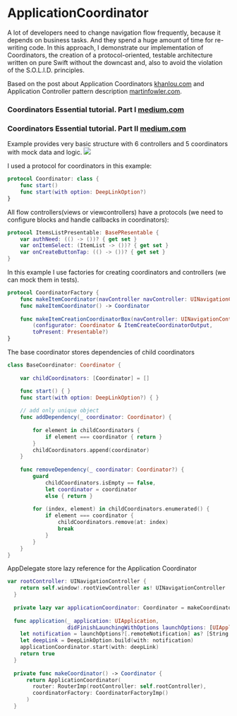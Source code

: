 # ApplicationCoordinator
A lot of developers need to change navigation flow frequently, because it depends on business tasks. And they spend a huge amount of time for re-writing code. In this approach, I demonstrate our implementation of Coordinators, the creation of a protocol-oriented, testable architecture written on pure Swift without the downcast and, also to avoid the violation of the S.O.L.I.D. principles.

Based on the post about Application Coordinators [khanlou.com](http://khanlou.com/2015/10/coordinators-redux/) and Application Controller pattern description [martinfowler.com](http://martinfowler.com/eaaCatalog/applicationController.html).


### Coordinators Essential tutorial. Part I [medium.com](https://medium.com/blacklane-engineering/coordinators-essential-tutorial-part-i-376c836e9ba7)

### Coordinators Essential tutorial. Part II [medium.com](https://medium.com/@panovdev/coordinators-essential-tutorial-part-ii-b5ab3eb4a74)


Example provides very basic structure with 6 controllers and 5 coordinators with mock data and logic.
![](/str.jpg)

I used a protocol for coordinators in this example:
```swift
protocol Coordinator: class {
    func start()
    func start(with option: DeepLinkOption?)
}
```
All flow controllers(views or viewcontrollers) have a protocols (we need to configure blocks and handle callbacks in coordinators):
```swift
protocol ItemsListPresentable: BasePResentable {
    var authNeed: (() -> ())? { get set }
    var onItemSelect: (ItemList -> ())? { get set }
    var onCreateButtonTap: (() -> ())? { get set }
}
```
In this example I use factories for creating  coordinators and controllers (we can mock them in tests).
```swift
protocol CoordinatorFactory {
    func makeItemCoordinator(navController navController: UINavigationController?) -> Coordinator
    func makeItemCoordinator() -> Coordinator
    
    func makeItemCreationCoordinatorBox(navController: UINavigationController?) ->
        (configurator: Coordinator & ItemCreateCoordinatorOutput,
        toPresent: Presentable?)
}
```
The base coordinator stores dependencies of child coordinators
```swift
class BaseCoordinator: Coordinator {
    
    var childCoordinators: [Coordinator] = []

    func start() { }
    func start(with option: DeepLinkOption?) { }
    
    // add only unique object
    func addDependency(_ coordinator: Coordinator) {
        
        for element in childCoordinators {
            if element === coordinator { return }
        }
        childCoordinators.append(coordinator)
    }
    
    func removeDependency(_ coordinator: Coordinator?) {
        guard
            childCoordinators.isEmpty == false,
            let coordinator = coordinator
            else { return }
        
        for (index, element) in childCoordinators.enumerated() {
            if element === coordinator {
                childCoordinators.remove(at: index)
                break
            }
        }
    }
}
```
AppDelegate store lazy reference for the Application Coordinator
```swift
var rootController: UINavigationController {
    return self.window!.rootViewController as! UINavigationController
  }
  
  private lazy var applicationCoordinator: Coordinator = makeCoordinator()
  
  func application(_ application: UIApplication,
                   didFinishLaunchingWithOptions launchOptions: [UIApplicationLaunchOptionsKey: Any]?) -> Bool {
    let notification = launchOptions?[.remoteNotification] as? [String: AnyObject]
    let deepLink = DeepLinkOption.build(with: notification)
    applicationCoordinator.start(with: deepLink)
    return true
  }
  
  private func makeCoordinator() -> Coordinator {
      return ApplicationCoordinator(
        router: RouterImp(rootController: self.rootController),
        coordinatorFactory: CoordinatorFactoryImp()
      )
  }
```
